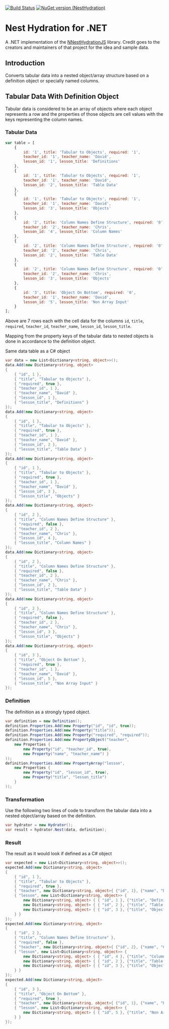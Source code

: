 [![Build Status](https://dev.azure.com/umbraco/Umbraco%20Headless/_apis/build/status/umbraco.nest-hydration-dotnet?branchName=master)](https://dev.azure.com/umbraco/Umbraco%20Headless/_build/latest?definitionId=262&branchName=master)
[![NuGet version (NestHydration)](https://img.shields.io/nuget/v/NestHydration.svg?style=flat-square)](https://www.nuget.org/packages/NestHydration/)


# Nest Hydration for .NET

A .NET implementation of the [NNestHydrationJS](https://github.com/CoursePark/NestHydrationJS) library. Credit goes to the creators and maintainers of that project for the idea and sample data.

## Introduction

Converts tabular data into a nested object/array structure based on a definition object or specially named columns.

## Tabular Data With Definition Object

Tabular data is considered to be an array of objects where each object represents a row and the properties of those objects are cell values with the keys representing the column names.

### Tabular Data

```javascript
var table = [
    {
        id: '1', title: 'Tabular to Objects', required: '1',
        teacher_id: '1', teacher_name: 'David',
        lesson_id: '1', lesson_title: 'Definitions'
    },
    {
        id: '1', title: 'Tabular to Objects', required: '1',
        teacher_id: '1', teacher_name: 'David',
        lesson_id: '2', lesson_title: 'Table Data'
    },
    {
        id: '1', title: 'Tabular to Objects', required: '1',
        teacher_id: '1', teacher_name: 'David',
        lesson_id: '3', lesson_title: 'Objects'
    },
    {
        id: '2', title: 'Column Names Define Structure', required: '0',
        teacher_id: '2', teacher_name: 'Chris',
        lesson_id: '4', lesson_title: 'Column Names'
    },
    {
        id: '2', title: 'Column Names Define Structure', required: '0',
        teacher_id: '2', teacher_name: 'Chris',
        lesson_id: '2', lesson_title: 'Table Data'
    },
    {
        id: '2', title: 'Column Names Define Structure', required: '0',
        teacher_id: '2', teacher_name: 'Chris',
        lesson_id: '3', lesson_title: 'Objects'
    },
    {
        id: '3', title: 'Object On Bottom', required: '0',
        teacher_id: '1', teacher_name: 'David',
        lesson_id: '5', lesson_title: 'Non Array Input'
    }
];
```

Above are 7 rows each with the cell data for the columns `id`, `title`, `required`, `teacher_id`, `teacher_name`, `lesson_id`, `lesson_title`.

Mapping from the property keys of the tabular data to nested objects is done in accordance to the definition object.

Same data table as a C# object
```csharp
var data = new List<Dictionary<string, object>>();
data.Add(new Dictionary<string, object>
{
    { "id", 1 },
    { "title", "Tabular to Objects" },
    { "required", true },
    { "teacher_id", 1 },
    { "teacher_name", "David" },
    { "lesson_id", 1 },
    { "lesson_title", "Definitions" }
});
data.Add(new Dictionary<string, object>
{
    { "id", 1 },
    { "title", "Tabular to Objects" },
    { "required", true },
    { "teacher_id", 1 },
    { "teacher_name", "David" },
    { "lesson_id", 2 },
    { "lesson_title", "Table Data" }
});
data.Add(new Dictionary<string, object>
{
    { "id", 1 },
    { "title", "Tabular to Objects" },
    { "required", true },
    { "teacher_id", 1 },
    { "teacher_name", "David" },
    { "lesson_id", 3 },
    { "lesson_title", "Objects" }
});
data.Add(new Dictionary<string, object>
{
    { "id", 2 },
    { "title", "Column Names Define Structure" },
    { "required", false },
    { "teacher_id", 2 },
    { "teacher_name", "Chris" },
    { "lesson_id", 4 },
    { "lesson_title", "Column Names" }
});
data.Add(new Dictionary<string, object>
{
    { "id", 2 },
    { "title", "Column Names Define Structure" },
    { "required", false },
    { "teacher_id", 2 },
    { "teacher_name", "Chris" },
    { "lesson_id", 2 },
    { "lesson_title", "Table Data" }
});
data.Add(new Dictionary<string, object>
{
    { "id", 2 },
    { "title", "Column Names Define Structure" },
    { "required", false },
    { "teacher_id", 2 },
    { "teacher_name", "Chris" },
    { "lesson_id", 3 },
    { "lesson_title", "Objects" }
});
data.Add(new Dictionary<string, object>
{
    { "id", 3 },
    { "title", "Object On Bottom" },
    { "required", true },
    { "teacher_id", 1 },
    { "teacher_name", "David" },
    { "lesson_id", 5 },
    { "lesson_title", "Non Array Input" }
});
```

### Definition

The definition as a strongly typed object.
```csharp
var definition = new Definition();
definition.Properties.Add(new Property("id", "id", true));
definition.Properties.Add(new Property("title"));
definition.Properties.Add(new Property("required", "required"));
definition.Properties.Add(new PropertyObject("teacher",
    new Properties {
        new Property("id", "teacher_id", true),
        new Property("name", "teacher_name") }
));
definition.Properties.Add(new PropertyArray("lesson",
    new Properties {
        new Property("id", "lesson_id", true),
        new Property("title", "lesson_title")
    }
));
```

### Transformation

Use the following two lines of code to transform the tabular data into a nested object/array based on the definition.
```csharp
var hydrator = new Hydrator();
var result = hydrator.Nest(data, definition);
```

### Result

The result as it would look if defined as a C# object
```csharp
var expected = new List<Dictionary<string, object>>();
expected.Add(new Dictionary<string, object>
{
    { "id", 1 },
    { "title", "Tabular to Objects" },
    { "required", true },
    { "teacher", new Dictionary<string, object>{ {"id", 1}, {"name", "David"} } },
    { "lesson", new List<Dictionary<string, object>> {
        new Dictionary<string, object> { { "id", 1 }, {"title", "Definitions" } },
        new Dictionary<string, object> { { "id", 2 }, {"title", "Table Data"} },
        new Dictionary<string, object> { { "id", 3 }, {"title", "Objects"} }
    } }
});
expected.Add(new Dictionary<string, object>
{
    { "id", 2 },
    { "title", "Column Names Define Structure" },
    { "required", false },
    { "teacher", new Dictionary<string, object>{ {"id", 2}, {"name", "Chris"} } },
    { "lesson", new List<Dictionary<string, object>> {
        new Dictionary<string, object> { { "id", 4 }, {"title", "Column Names"} },
        new Dictionary<string, object> { { "id", 2 }, {"title", "Table Data"} },
        new Dictionary<string, object> { { "id", 3 }, {"title", "Objects"} }
    } }
});
expected.Add(new Dictionary<string, object>
{
    { "id", 3 },
    { "title", "Object On Bottom" },
    { "required", true },
    { "teacher", new Dictionary<string, object>{ {"id", 1}, {"name", "David"} } },
    { "lesson", new List<Dictionary<string, object>> {
        new Dictionary<string, object> { { "id", 5 }, {"title", "Non Array Input" } }
    } }
});
```

